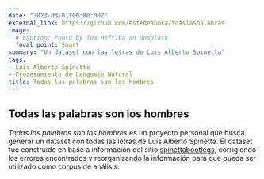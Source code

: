 ```yaml
---
date: "2023-03-01T00:00:00Z"
external_link: https://github.com/estedeahora/toaslaspalabras
image:
  # caption: Photo by Toa Heftiba on Unsplash
  focal_point: Smart
summary: "Un dataset con las letras de Luis Alberto Spinetta"
tags:
- Luis Alberto Spinetta
- Procesamiento de Lenguaje Natural
title: Todas las palabras son los hombres
---
```


## Todas las palabras son los hombres

*Todas las palabras son los hombres* es un proyecto personal que busca generar un dataset con todas las letras de Luis Alberto Spinetta. El dataset fue construido en base a información del sitio [spinettabootlegs](http://www.spinettabootlegs.com.ar/), corrigiendo los errores encontrados y reorganizando la información para que pueda ser utilizado como corpus de análisis.

